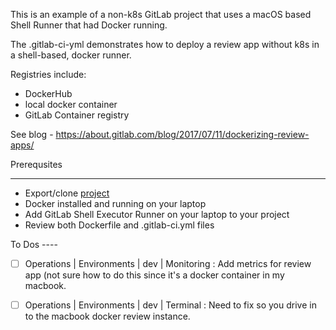 This is an example of a non-k8s GitLab project that uses a macOS based Shell Runner that had Docker running.

The .gitlab-ci-yml demonstrates how to deploy a review app without k8s in a shell-based, docker runner.

Registries include:

- DockerHub
- local docker container
- GitLab Container registry

See blog - https://about.gitlab.com/blog/2017/07/11/dockerizing-review-apps/



Prerequsites

------

- Export/clone [project](https://gitlab.com/mark.cesario/demos/docker-review-app)
- Docker installed and running on your laptop
- Add GitLab Shell Executor Runner on your laptop to your project
- Review both Dockerfile and .gitlab-ci.yml files



To Dos ----

- [ ] Operations | Environments | dev | Monitoring : Add metrics for review app (not sure how to do this since it's a docker container in my macbook.

- [ ] Operations | Environments | dev | Terminal : Need to fix so you drive in to the macbook docker review instance.

